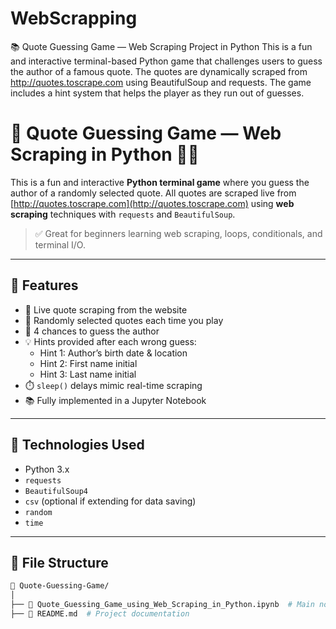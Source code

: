 # WebScrapping
📚 Quote Guessing Game — Web Scraping Project in Python
This is a fun and interactive terminal-based Python game that challenges users to guess the author of a famous quote. The quotes are dynamically scraped from http://quotes.toscrape.com using BeautifulSoup and requests. The game includes a hint system that helps the player as they run out of guesses.

# 🎯 Quote Guessing Game — Web Scraping in Python 🕵️‍♂️

This is a fun and interactive **Python terminal game** where you guess the author of a randomly selected quote. All quotes are scraped live from [http://quotes.toscrape.com](http://quotes.toscrape.com) using **web scraping** techniques with `requests` and `BeautifulSoup`.

> ✅ Great for beginners learning web scraping, loops, conditionals, and terminal I/O.

---

## 📌 Features

- 🔄 Live quote scraping from the website
- 🎲 Randomly selected quotes each time you play
- 🧠 4 chances to guess the author
- 💡 Hints provided after each wrong guess:
  - Hint 1: Author’s birth date & location
  - Hint 2: First name initial
  - Hint 3: Last name initial
- ⏱️ `sleep()` delays mimic real-time scraping
- 📚 Fully implemented in a Jupyter Notebook

---

## 🧱 Technologies Used

- Python 3.x
- `requests`
- `BeautifulSoup4`
- `csv` (optional if extending for data saving)
- `random`
- `time`

---

## 📂 File Structure

```bash
📁 Quote-Guessing-Game/
│
├── 📄 Quote_Guessing_Game_using_Web_Scraping_in_Python.ipynb  # Main notebook
├── 📄 README.md  # Project documentation
